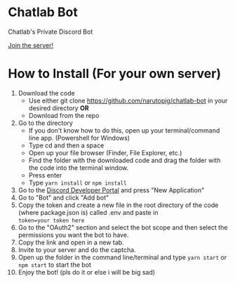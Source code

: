 # **Chatlab Bot**
Chatlab's Private Discord Bot

[Join the server!](https://discord.gg/J5VHMyz)

# How to Install (For your own server)

1. Download the code
    - Use either git clone https://github.com/narutopig/chatlab-bot in your desired directory
    **OR**
    - Download from the repo
2. Go to the directory
    - If you don't know how to do this, open up your terminal/command line app. (Powershell for Windows)
    - Type cd and then a space
    - Open up your file browser (Finder, File Explorer, etc.)
    - Find the folder with the downloaded code and drag the folder with the code into the terminal window.
    - Press enter
    - Type `yarn install` or `npm install`
3. Go to the [Discord Developer Portal](https://discord.com/developers/applications) and press "New Application"
4. Go to "Bot" and click "Add bot"
5. Copy the token and create a new file in the root directory of the code (where package.json is) called .env and paste in \
`token=your token here`
6. Go to the "OAuth2" section and select the bot scope and then select the permissions you want the bot to have.
7. Copy the link and open in a new tab.
8. Invite to your server and do the captcha.
9. Open up the folder in the command line/terminal and type `yarn start` or `npm start` to start the bot
10. Enjoy the bot! (pls do it or else i will be big sad)
